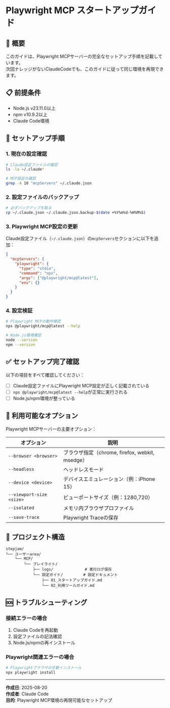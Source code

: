 # Playwright MCP スタートアップガイド

## 🎯 概要

このガイドは、Playwright MCPサーバーの完全なセットアップ手順を記載しています。  
次回ナレッジがないClaudeCodeでも、このガイドに従って同じ環境を再現できます。

## 📋 前提条件

- Node.js v23.11.0以上
- npm v10.9.2以上  
- Claude Code環境

## 🚀 セットアップ手順

### 1. 現在の設定確認

```bash
# Claude設定ファイルの確認
ls -la ~/.claude*

# MCP設定の確認
grep -A 10 "mcpServers" ~/.claude.json
```

### 2. 設定ファイルのバックアップ

```bash
# 必ずバックアップを取る
cp ~/.claude.json ~/.claude.json.backup-$(date +%Y%m%d-%H%M%S)
```

### 3. Playwright MCP設定の更新

Claude設定ファイル（`~/.claude.json`）の`mcpServers`セクションに以下を追加：

```json
{
  "mcpServers": {
    "playwright": {
      "type": "stdio",
      "command": "npx",
      "args": ["@playwright/mcp@latest"],
      "env": {}
    }
  }
}
```

### 4. 設定検証

```bash
# Playwright MCPの動作確認
npx @playwright/mcp@latest --help

# Node.js環境確認
node --version
npm --version
```

## ✅ セットアップ完了確認

以下の項目をすべて確認してください：

- [ ] Claude設定ファイルにPlaywright MCP設定が正しく記載されている
- [ ] `npx @playwright/mcp@latest --help`が正常に実行される
- [ ] Node.js/npm環境が整っている

## 🔧 利用可能なオプション

Playwright MCPサーバーの主要オプション：

| オプション | 説明 |
|-----------|------|
| `--browser <browser>` | ブラウザ指定（chrome, firefox, webkit, msedge） |
| `--headless` | ヘッドレスモード |
| `--device <device>` | デバイスエミュレーション（例：iPhone 15） |
| `--viewport-size <size>` | ビューポートサイズ（例：1280,720） |
| `--isolated` | メモリ内ブラウザプロファイル |
| `--save-trace` | Playwright Traceの保存 |

## 📁 プロジェクト構造

```
stepjam/
└── ユーザーarea/
    └── MCP/
        └── プレイライト/
            ├── logs/              # 実行ログ保存
            └── 設定ガイド/         # 設定ドキュメント
                ├── 01_スタートアップガイド.md
                └── 02_利用ツールガイド.md
```

## 🆘 トラブルシューティング

### 接続エラーの場合
1. Claude Codeを再起動
2. 設定ファイルの記法確認
3. Node.js/npmの再インストール

### Playwright関連エラーの場合
```bash
# Playwrightブラウザの手動インストール
npx playwright install
```

---

**作成日**: 2025-08-20  
**作成者**: Claude Code  
**目的**: Playwright MCP環境の再現可能なセットアップ